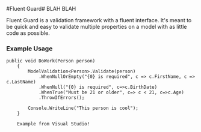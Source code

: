 #Fluent Guard# BLAH BLAH

Fluent Guard is a validation framework with a fluent interface. It's meant to be quick and easy to validate multiple properties on a model with as little code as possible.

### Example Usage ###

	public void DoWork(Person person)
        {
            ModelValidation<Person>.Validate(person)
                .WhenNullOrEmpty("{0} is required", c => c.FirstName, c => c.LastName)
                .WhenNull("{0} is required", c=>c.BirthDate)
                .WhenTrue("Must be 21 or older", c=> c < 21, c=>c.Age)
                .ThrowIfErrors();

            Console.WriteLine("This person is cool");
        }

		Example from Visual Studio!
